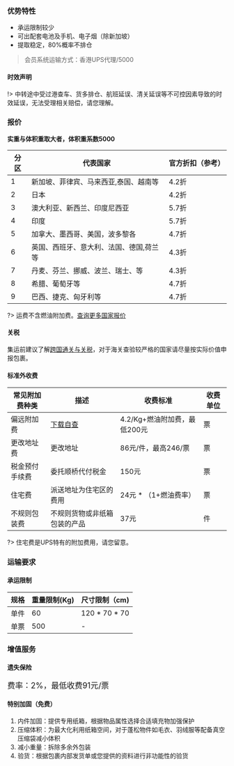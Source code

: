 ### 优势特性
- 承运限制较少
- 可出配套电池及手机、电子烟（除新加坡）
- 提取稳定，80%概率不排仓

> 会员系统运输方式：香港UPS代理/5000

#### 时效声明

!> 中转途中受过港查车、货多排仓、航班延误、清关延误等不可控因素导致的时效延误，无法受理相关赔偿，请您理解。

### 报价
**实重与体积重取大者，体积重系数5000**

| 分区 | 代表国家                 | 官方折扣（参考） |
|----|----------------------|----------|
| 1  | 新加坡、菲律宾、马来西亚,泰国、越南等  | 4.2折     |
| 2  | 日本                   | 4.2折     |
| 3  | 澳大利亚、新西兰、印度尼西亚       | 5.7折     |
| 4  | 印度                   | 5.7折     |
| 5  | 加拿大、墨西哥、美国，波多黎各      | 4.7折     |
| 6  | 英国、西班牙、意大利、法国、德国,荷兰等 | 4.3折     |
| 7  | 丹麦、芬兰、挪威、波兰、瑞士、等     | 4.3折     |
| 8  | 希腊、葡萄牙等              | 4.7折     |
| 9  | 巴西、捷克、匈牙利等           | 4.7折     |


?> 运费不含燃油附加费。[查询更多国家报价](http://www.soarsq.com:8082/defaultPriceSearch.htm)

#### 关税
集运前建议了解[跨国通关与关税](/tax)，对于海关查验较严格的国家请尽量按实际价值申报包裹。

#### 标准外收费

| 常见附加费种类 | 描述             | 收费标准                | 收费单位 |
|---------|----------------|---------------------|------|
| 偏远附加费   | [下载自查](https://www.ups.com/assets/resources/media/zh_HK/ea_surcharge_apac.xls)           | 4.2/Kg+燃油附加费，最低200元 | 票    |
| 更改地址费   | 更改地址           | 86元/件，最高246/票       | 票    |
| 税金预付手续费   | 委托顺桥代付税金       | 150元                | 票    |
| 住宅费     | 派送地址为住宅区的费用    | 24元 * （1+燃油费率）      | 票    |
| 不规则包装费  | 不规则货物或非纸箱包装的产品 | 37元                 | 件    |

?> 住宅费是UPS特有的附加费用，请您留意。

### 运输要求

#### 承运限制
| 规格 | 重量限制(Kg) | 尺寸限制（cm) |
|----|----------|----------|
| 单件 | 60      | 120 * 70 * 70      |
| 单票 | 500     | -        |


### 增值服务
#### 遗失保险
<font size=4>费率：2%，最低收费91元/票</font>

#### 特别加固（免费）

1. 内件加固：提供专用纸箱，根据物品属性选择合适填充物加强保护
2. 压缩体积：为最大化利用纸箱空间，对于蓬松物件如毛衣、羽绒服等配备真空压缩袋减小体积
3. 减小重量：拆除多余外包装
4. 验货：根据包裹内部发货单或您提供的资料进行非功能性的验货
